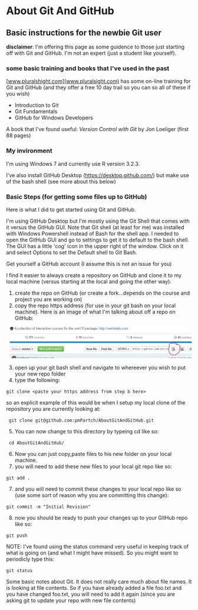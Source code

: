# About Git And GitHub

## Basic instructions for the newbie Git user

**disclaimer**: I'm offering this page as some guidence to those just starting off with Git and GitHub. I'm not an expert (just a student like yourself). 

### some basic training and books that I've used in the past

[www.pluralshight.com](www.pluralsight.com) has some on-line training for Git and GitHub (and they offer a free 10 day trail so you can so all of these if you wish)

* Introduction to Git
* Git Fundamentals
* GitHub for Windows Developers

A book that I've found useful: *Version Control with Git*  by Jon Loeliger (first 88 pages)

### My invironment
I'm using Windows 7 and currently use R version 3.2.3.

I've also install GitHub Desktop (https://desktop.github.com/) but make use of the bash shell (see more about this below)

### Basic Steps (for getting some files up to GitHub)

Here is what I did to get started using Git and GitHub.

I'm using GitHub Desktop but I'm mostly using the Git Shell that comes with it versus
the GitHub GUI. Note that Git shell (at least for me) was installed with Windows Powershell instead of Bash for the
shell app. I needed to open the GitHub GUI and go to settings to get it to default to the bash shell.
The GUI has a little 'cog' icon in the upper right of the window. Click on it and select Options to set the Default
shell to Git Bash.

Get yourself a GitHub account (I assume this is not an issue for you)

I find it easier to always create a repository on GitHub and clone it to my local machine (versus starting at the local and going the other way):

1. create the repo on GitHub (or create a fork...depends on the course and project you are working on)
2. copy the repo https address (for use in your git bash on your local machine). Here is an image of what I'm talking about off a repo on GitHub:

![github repo page](./figureA.JPG)

3. open up your git bash shell and navigate to whereever you wish to put your new repo folder
4. type the following:
```
git clone <paste your https address from step b here>
```
so an explicit example of this would be when I setup my local clone of the repository you are currently looking at:
```
 git clone git@github.com:pmPartch/AboutGitAndGitHub.git
```

5. You can now change to this directory by typeing cd <new repro name> like so:
```
 cd AboutGitAndGitHub/
```
6. Now you can just copy,paste files to his new folder on your local machine.
6. you will need to add these new files to your local git repo like so:
```
git add .
```
7. and you will need to commit these changes to your local repo like so (use some sort of reason why you are committing this change):
```
git commit -m "Initial Revision"
```
8. now you should be ready to push your changes up to your GitHub repo like so:
```
git push
```
NOTE: I've found using the status command very useful in keeping track of what is going on (and what I might have missed). So you might want to periodicly type this:
```
git status
```

Some basic notes about Git. It does not really care much about file names. It is looking at file contents.
So if you have already added a file foo.txt and you have changed foo.txt, you will need to 
add it again (since you are asking git to update your repo with new file contents)
